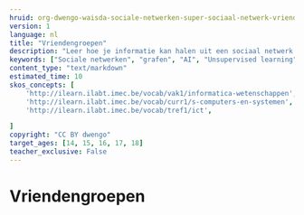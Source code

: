 ```yaml
---
hruid: org-dwengo-waisda-sociale-netwerken-super-sociaal-netwerk-vriendengroepen
version: 1
language: nl
title: "Vriendengroepen"
description: "Leer hoe je informatie kan halen uit een sociaal netwerk."
keywords: ["Sociale netwerken", "grafen", "AI", "Unsupervised learning", "clusters", "vriendengroepen"]
content_type: "text/markdown"
estimated_time: 10
skos_concepts: [
    'http://ilearn.ilabt.imec.be/vocab/vak1/informatica-wetenschappen', 
    'http://ilearn.ilabt.imec.be/vocab/curr1/s-computers-en-systemen',
    'http://ilearn.ilabt.imec.be/vocab/tref1/ict',

]
copyright: "CC BY dwengo"
target_ages: [14, 15, 16, 17, 18]
teacher_exclusive: False
---
```


# Vriendengroepen